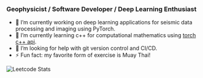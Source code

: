 ### Geophysicist / Software Developer / Deep Learning Enthusiast

- 🔭 I’m currently working on deep learning applications for seismic data processing and imaging using PyTorch.
- 🌱 I’m currently learning c++ for computational mathematics using [torch c++ api](https://pytorch.org/cppdocs/).
- 🤔 I’m looking for help with git version control and CI/CD.
- ⚡ Fun fact: my favorite form of exercise is Muay Thai!

![Leetcode Stats](https://leetcard.jacoblin.cool/anthonytorlucci?theme=dark)

<!--
**anthonytorlucci/anthonytorlucci** is a ✨ _special_ ✨ repository because its `README.md` (this file) appears on your GitHub profile.

Here are some ideas to get you started:

- 🔭 I’m currently working on ...
- 🌱 I’m currently learning ...
- 👯 I’m looking to collaborate on ...
- 🤔 I’m looking for help with ...
- 💬 Ask me about ...
- 📫 How to reach me: ...
- 😄 Pronouns: ...
- ⚡ Fun fact: ...
-->
